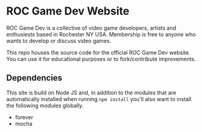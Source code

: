 # ROC Game Dev Website

ROC Game Dev is a collective of video game developers, artists and enthusiests based in Rochester NY USA. Membership is free to anyone who wants to develop or discuss video games.

This repo houses the source code for the official ROC Game Dev website. You can use it for educational purposes or to fork/contribute improvements.

## Dependencies
This site is build on Node JS and, in addition to the modules that are automatically installed when running ```npm install``` you'll also want to install the following modules globally.
 - forever
 - mocha
